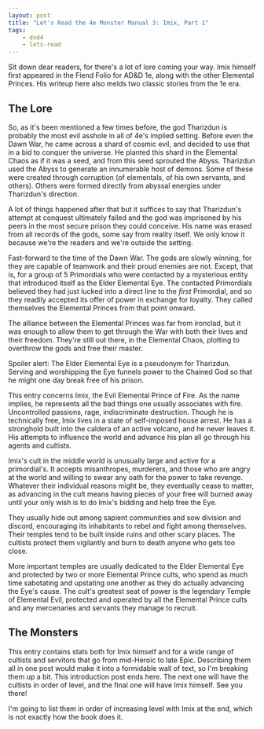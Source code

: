 ```yaml
---
layout: post
title: "Let's Read the 4e Monster Manual 3: Imix, Part 1"
tags:
    - dnd4
    - lets-read
---
```


Sit down dear readers, for there's a lot of lore coming your way. Imix himself
first appeared in the Fiend Folio for AD&D 1e, along with the other Elemental
Princes. His writeup here also melds two classic stories from the 1e era.

## The Lore

So, as it's been mentioned a few times before, the god Tharizdun is probably the
most evil asshole in all of 4e's implied setting. Before even the Dawn War, he
came across a shard of cosmic evil, and decided to use that in a bid to conquer
the universe. He planted this shard in the Elemental Chaos as if it was a seed,
and from this seed sprouted the Abyss. Tharizdun used the Abyss to generate an
innumerable host of demons. Some of these were created through corruption (of
elementals, of his own servants, and others). Others were formed directly from
abyssal energies under Tharizdun's direction.

A lot of things happened after that but it suffices to say that Tharizdun's
attempt at conquest ultimately failed and the god was imprisoned by his peers in
the most secure prison they could conceive. His name was erased from all records
of the gods, some say from reality itself. We only know it because we're the
readers and we're outside the setting.

Fast-forward to the time of the Dawn War. The gods are slowly winning, for they
are capable of teamwork and their proud enemies are not. Except, that is, for a
group of 5 Primordials who were contacted by a mysterious entity that introduced
itself as the Elder Elemental Eye. The contacted Primordials believed they had
just lucked into a direct line to the _first_ Primordial, and so they readily
accepted its offer of power in exchange for loyalty. They called themselves the
Elemental Princes from that point onward.

The alliance between the Elemental Princes was far from ironclad, but it was
enough to allow them to get through the War with both their lives and their
freedom. They're still out there, in the Elemental Chaos, plotting to overthrow
the gods and free their master.

Spoiler alert: The Elder Elemental Eye is a pseudonym for Tharizdun. Serving and
worshipping the Eye funnels power to the Chained God so that he might one day
break free of his prison.

This entry concerns Imix, the Evil Elemental Prince of Fire. As the name
implies, he represents all the bad things one usually associates with
fire. Uncontrolled passions, rage, indiscriminate destruction. Though he is
technically free, Imix lives in a state of self-imposed house arrest. He has a
stronghold built into the caldera of an active volcano, and he never leaves
it. His attempts to influence the world and advance his plan all go through his
agents and cultists.

Imix's cult in the middle world is unusually large and active for a
primordial's. It accepts misanthropes, murderers, and those who are angry at the
world and willing to swear any oath for the power to take revenge. Whatever
their individual reasons might be, they eventually cease to matter, as advancing
in the cult means having pieces of your free will burned away until your only
wish is to do Imix's bidding and help free the Eye.

They usually hide out among sapient communities and sow division and discord,
encouraging its inhabitants to rebel and fight among themselves. Their temples
tend to be built inside ruins and other scary places. The cultists protect them
vigilantly and burn to death anyone who gets too close.

More important temples are usually dedicated to the Elder Elemental Eye and
protected by two or more Elemental Prince cults, who spend as much time
sabotating and upstating one another as they do actually advancing the Eye's
cause. The cult's greatest seat of power is the legendary Temple of Elemental
Evil, protected and operated by all the Elemental Prince cults and any
mercenaries and servants they manage to recruit.

## The Monsters

This entry contains stats both for Imix himself and for a wide range of cultists
and servitors that go from mid-Heroic to late Epic. Describing them all in one
post would make it into a formidable wall of text, so I'm breaking them up a
bit. This introduction post ends here. The next one will have the cultists in
order of level, and the final one will have Imix himself. See you there!

I'm going to list them in order of increasing level with Imix at the end, which
is not exactly how the book does it.
